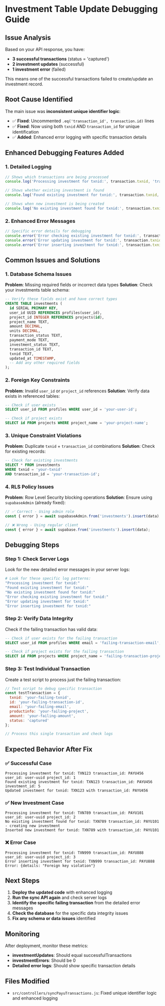 # Investment Table Update Debugging Guide

## Issue Analysis

Based on your API response, you have:
- **3 successful transactions** (status = 'captured')
- **2 investment updates** (successful)
- **1 investment error** (failed)

This means one of the successful transactions failed to create/update an investment record.

## Root Cause Identified

The main issue was **inconsistent unique identifier logic**:
- ✅ **Fixed**: Uncommented `.eq('transaction_id', transaction.id)` lines
- ✅ **Fixed**: Now using both `txnid` AND `transaction_id` for unique identification
- ✅ **Added**: Enhanced error logging with specific transaction details

## Enhanced Debugging Features Added

### 1. **Detailed Logging**
```javascript
// Shows which transactions are being processed
console.log('Processing investment for txnid:', transaction.txnid, 'transaction_id:', transaction.id, 'user_id:', userData.user_id, 'project_id:', projectData.id);

// Shows whether existing investment is found
console.log('Found existing investment for txnid:', transaction.txnid, 'transaction_id:', transaction.id, 'investment_id:', existingInvestment.id);

// Shows when new investment is being created
console.log('No existing investment found for txnid:', transaction.txnid, 'transaction_id:', transaction.id, '- creating new investment');
```

### 2. **Enhanced Error Messages**
```javascript
// Specific error details for debugging
console.error('Error checking existing investment for txnid:', transaction.txnid, 'transaction_id:', transaction.id, 'Error:', checkError);
console.error('Error updating investment for txnid:', transaction.txnid, 'transaction_id:', transaction.id, 'Error:', updateError);
console.error('Error inserting investment for txnid:', transaction.txnid, 'transaction_id:', transaction.id, 'Error:', insertError);
```

## Common Issues and Solutions

### 1. **Database Schema Issues**
**Problem**: Missing required fields or incorrect data types
**Solution**: Check your investments table schema:
```sql
-- Verify these fields exist and have correct types
CREATE TABLE investments (
  id SERIAL PRIMARY KEY,
  user_id UUID REFERENCES profiles(user_id),
  project_id INTEGER REFERENCES projects(id),
  project_name TEXT,
  amount DECIMAL,
  units DECIMAL,
  transaction_status TEXT,
  payment_mode TEXT,
  investment_status TEXT,
  transaction_id TEXT,
  txnid TEXT,
  updated_at TIMESTAMP,
  -- Add any other required fields
);
```

### 2. **Foreign Key Constraints**
**Problem**: Invalid `user_id` or `project_id` references
**Solution**: Verify data exists in referenced tables:
```sql
-- Check if user exists
SELECT user_id FROM profiles WHERE user_id = 'your-user-id';

-- Check if project exists  
SELECT id FROM projects WHERE project_name = 'your-project-name';
```

### 3. **Unique Constraint Violations**
**Problem**: Duplicate `txnid` + `transaction_id` combinations
**Solution**: Check for existing records:
```sql
-- Check for existing investments
SELECT * FROM investments 
WHERE txnid = 'your-txnid' 
AND transaction_id = 'your-transaction-id';
```

### 4. **RLS Policy Issues**
**Problem**: Row Level Security blocking operations
**Solution**: Ensure using `supabaseAdmin` (already fixed):
```javascript
// ✅ Correct - Using admin role
const { error } = await supabaseAdmin.from('investments').insert(data);

// ❌ Wrong - Using regular client
const { error } = await supabase.from('investments').insert(data);
```

## Debugging Steps

### Step 1: Check Server Logs
Look for the new detailed error messages in your server logs:
```bash
# Look for these specific log patterns:
"Processing investment for txnid:"
"Found existing investment for txnid:"
"No existing investment found for txnid:"
"Error checking existing investment for txnid:"
"Error updating investment for txnid:"
"Error inserting investment for txnid:"
```

### Step 2: Verify Data Integrity
Check if the failing transaction has valid data:
```sql
-- Check if user exists for the failing transaction
SELECT user_id FROM profiles WHERE email = 'failing-transaction-email';

-- Check if project exists for the failing transaction  
SELECT id FROM projects WHERE project_name = 'failing-transaction-project';
```

### Step 3: Test Individual Transaction
Create a test script to process just the failing transaction:
```javascript
// Test script to debug specific transaction
const testTransaction = {
  txnid: 'your-failing-txnid',
  id: 'your-failing-transaction-id',
  email: 'your-failing-email',
  productinfo: 'your-failing-project',
  amount: 'your-failing-amount',
  status: 'captured'
};

// Process this single transaction and check logs
```

## Expected Behavior After Fix

### ✅ **Successful Case**
```
Processing investment for txnid: TXN123 transaction_id: PAYU456 user_id: user-uuid project_id: 1
Found existing investment for txnid: TXN123 transaction_id: PAYU456 investment_id: 5
Updated investment for txnid: TXN123 with transaction_id: PAYU456
```

### ✅ **New Investment Case**
```
Processing investment for txnid: TXN789 transaction_id: PAYU101 user_id: user-uuid project_id: 2
No existing investment found for txnid: TXN789 transaction_id: PAYU101 - creating new investment
Inserted new investment for txnid: TXN789 with transaction_id: PAYU101
```

### ❌ **Error Case**
```
Processing investment for txnid: TXN999 transaction_id: PAYU888 user_id: user-uuid project_id: 3
Error inserting investment for txnid: TXN999 transaction_id: PAYU888 Error: {details: "Foreign key violation"}
```

## Next Steps

1. **Deploy the updated code** with enhanced logging
2. **Run the sync API again** and check server logs
3. **Identify the specific failing transaction** from the detailed error messages
4. **Check the database** for the specific data integrity issues
5. **Fix any schema or data issues** identified

## Monitoring

After deployment, monitor these metrics:
- **investmentUpdates**: Should equal successfulTransactions
- **investmentErrors**: Should be 0
- **Detailed error logs**: Should show specific transaction details

## Files Modified

- `src/controllers/syncPayuTransactions.js`: Fixed unique identifier logic and enhanced logging 